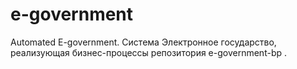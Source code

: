# e-government
Automated E-government. Система Электронное государство, реализующая бизнес-процессы репозитория e-government-bp .
